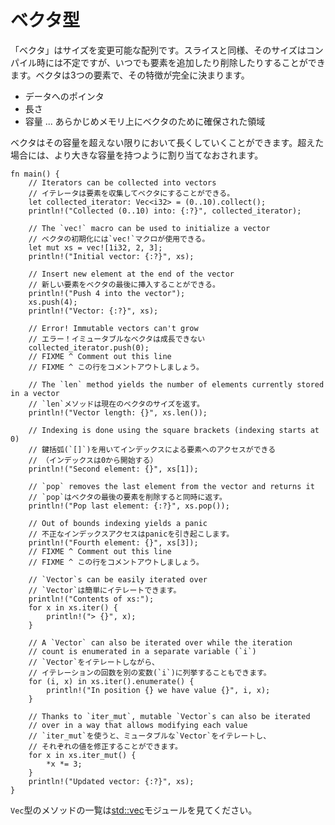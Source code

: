 <!--
# Vectors
-->
# ベクタ型

<!--
Vectors are re-sizable arrays. Like slices, their size is not known at compile
time, but they can grow or shrink at any time. A vector is represented using
3 parameters: 
- pointer to the data
- length
- capacity 
-->
「ベクタ」はサイズを変更可能な配列です。スライスと同様、そのサイズはコンパイル時には不定ですが、いつでも要素を追加したり削除したりすることができます。ベクタは3つの要素で、その特徴が完全に決まります。

- データへのポインタ
- 長さ
- 容量 ... あらかじめメモリ上にベクタのために確保された領域

<!--
The capacity indicates how much memory is reserved for the vector. The vector 
can grow as long as the length is smaller than the capacity. When this threshold 
needs to be surpassed, the vector is reallocated with a larger capacity.
-->
ベクタはその容量を超えない限りにおいて長くしていくことができます。超えた場合には、より大きな容量を持つように割り当てなおされます。

```rust,editable,ignore,mdbook-runnable
fn main() {
    // Iterators can be collected into vectors
    // イテレータは要素を収集してベクタにすることができる。
    let collected_iterator: Vec<i32> = (0..10).collect();
    println!("Collected (0..10) into: {:?}", collected_iterator);

    // The `vec!` macro can be used to initialize a vector
    // ベクタの初期化には`vec!`マクロが使用できる。
    let mut xs = vec![1i32, 2, 3];
    println!("Initial vector: {:?}", xs);

    // Insert new element at the end of the vector
    // 新しい要素をベクタの最後に挿入することができる。
    println!("Push 4 into the vector");
    xs.push(4);
    println!("Vector: {:?}", xs);

    // Error! Immutable vectors can't grow
    // エラー！イミュータブルなベクタは成長できない
    collected_iterator.push(0);
    // FIXME ^ Comment out this line
    // FIXME ^ この行をコメントアウトしましょう。

    // The `len` method yields the number of elements currently stored in a vector
    // `len`メソッドは現在のベクタのサイズを返す。
    println!("Vector length: {}", xs.len());

    // Indexing is done using the square brackets (indexing starts at 0)
    // 鍵括弧(`[]`)を用いてインデックスによる要素へのアクセスができる
    // （インデックスは0から開始する）
    println!("Second element: {}", xs[1]);

    // `pop` removes the last element from the vector and returns it
    // `pop`はベクタの最後の要素を削除すると同時に返す。
    println!("Pop last element: {:?}", xs.pop());

    // Out of bounds indexing yields a panic
    // 不正なインデックスアクセスはpanicを引き起こします。
    println!("Fourth element: {}", xs[3]);
    // FIXME ^ Comment out this line
    // FIXME ^ この行をコメントアウトしましょう。

    // `Vector`s can be easily iterated over
    // `Vector`は簡単にイテレートできます。
    println!("Contents of xs:");
    for x in xs.iter() {
        println!("> {}", x);
    }

    // A `Vector` can also be iterated over while the iteration
    // count is enumerated in a separate variable (`i`)
    // `Vector`をイテレートしながら、
    // イテレーションの回数を別の変数(`i`)に列挙することもできます。
    for (i, x) in xs.iter().enumerate() {
        println!("In position {} we have value {}", i, x);
    }

    // Thanks to `iter_mut`, mutable `Vector`s can also be iterated
    // over in a way that allows modifying each value
    // `iter_mut`を使うと、ミュータブルな`Vector`をイテレートし、
    // それぞれの値を修正することができます。
    for x in xs.iter_mut() {
        *x *= 3;
    }
    println!("Updated vector: {:?}", xs);
}
```

<!--
More `Vec` methods can be found under the
[std::vec][vec] module
-->
`Vec`型のメソッドの一覧は[std::vec][vec]モジュールを見てください。

[vec]: https://doc.rust-lang.org/std/vec/

